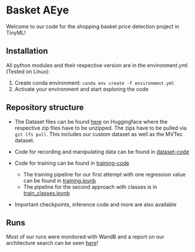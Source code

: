 # Basket AEye

Welcome to our code for the shopping basket price detection project in TinyML! 

## Installation

All python modules and their respective version are in the environment.yml (Tested on Linux):

1. Create conda environment: `conda env create -f environment.yml`
2. Activate your environment and start exploring the code


## Repository structure

- The Dataset files can be found [here](https://huggingface.co/datasets/TorgeSchwark/TinyML-MT-data) on Huggingface where the respective zip files have to be unzipped. The zips have to be pulled via `git lfs pull`. This includes our custom dataset as well as the MVTec dataset.

- Code for recording and manipulating data can be found in [dataset-code](dataset-code)
- Code for training can be found in [training-code](training-code)
    - The training pipeline for our first attempt with one regression value can be found in [training.ipynb](training-code/training.ipynb)
    - The pipeline for the second approach with classes is in [train_classes.ipynb](training-code/train_classes.ipynb)
    
- Important checkpoints, inference code and more are also available

## Runs

Most of our runs were monitored with WandB and a report on our architecture search can be seen [here](https://wandb.ai/maats/TinyML-CartDetection/reports/CNN-Architecture-Search--VmlldzoxMDkwNzgzNg?accessToken=r33qvir9puixmshqukaatmrbo87icisgllb2cf5qdu680wohlizs6s2aa6jgwaeh)!
